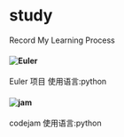 study
=========================
Record My Learning Process

#### ![Euler](http://projecteuler.net/problems)
Euler 项目
使用语言:python

#### ![jam](https://code.google.com/codejam/)
codejam
使用语言:python
